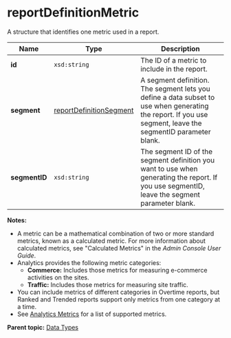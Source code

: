 # reportDefinitionMetric

A structure that identifies one metric used in a report.

|Name|Type|Description|
|----|----|-----------|
|**id** |`xsd:string` |The ID of a metric to include in the report.|
|**segment** |[reportDefinitionSegment](r_reportDefinitionSegment.md#) |A segment definition. The segment lets you define a data subset to use when generating the report. If you use segment, leave the segmentID parameter blank.|
|**segmentID** |`xsd:string` |The segment ID of the segment definition you want to use when generating the report. If you use segmentID, leave the segment parameter blank.|

**Notes:** 

-   A metric can be a mathematical combination of two or more standard metrics, known as a calculated metric. For more information about calculated metrics, see "Calculated Metrics" in the *Admin Console User Guide*.
-   Analytics provides the following metric categories:
    -   **Commerce:** Includes those metrics for measuring e-commerce activities on the sites.
    -   **Traffic:** Includes those metrics for measuring site traffic.
-   You can include metrics of different categories in Overtime reports, but Ranked and Trended reports support only metrics from one category at a time.
-   See [Analytics Metrics](../reference/r_metrics.md#) for a list of supported metrics.

**Parent topic:** [Data Types](../data_types/c_data_types.md)

